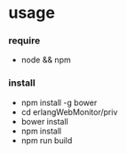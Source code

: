 # usage
### require
*  node && npm

### install
*  npm install -g bower
*  cd erlangWebMonitor/priv
*  bower install
*  npm install
*  npm run build
